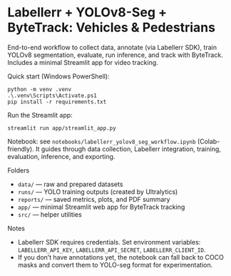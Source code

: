 # Labellerr + YOLOv8-Seg + ByteTrack: Vehicles & Pedestrians

End-to-end workflow to collect data, annotate (via Labellerr SDK), train YOLOv8 segmentation, evaluate, run inference, and track with ByteTrack. Includes a minimal Streamlit app for video tracking.

Quick start (Windows PowerShell):

```
python -m venv .venv
.\.venv\Scripts\Activate.ps1
pip install -r requirements.txt
```

Run the Streamlit app:

```
streamlit run app/streamlit_app.py
```

Notebook: see `notebooks/labellerr_yolov8_seg_workflow.ipynb` (Colab-friendly). It guides through data collection, Labellerr integration, training, evaluation, inference, and exporting.

Folders
- `data/` — raw and prepared datasets
- `runs/` — YOLO training outputs (created by Ultralytics)
- `reports/` — saved metrics, plots, and PDF summary
- `app/` — minimal Streamlit web app for ByteTrack tracking
- `src/` — helper utilities

Notes
- Labellerr SDK requires credentials. Set environment variables: `LABELLERR_API_KEY`, `LABELLERR_API_SECRET`, `LABELLERR_CLIENT_ID`.
- If you don’t have annotations yet, the notebook can fall back to COCO masks and convert them to YOLO-seg format for experimentation.
